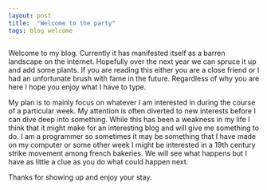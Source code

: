```yaml
---
layout: post
title:  "Welcome to the party"
tags: blog welcome
---
```


Welcome to my blog. Currently it has manifested itself as a barren landscape on the internet. Hopefully over the next year we can spruce it up and add some plants. If you are reading this either you are a close friend or I had an unfortunate brush with fame in the future. Regardless of why you are here I hope you enjoy what I have to type.

My plan is to mainly focus on whatever I am interested in during the course of a particular week. My attention is often diverted to new interests before I can dive deep into something. While this has been a weakness in my life I think that it might make for an interesting blog and will give me something to do. I am a programmer so sometimes it may be something that I have made on my computer or some other week I might be interested in a 19th century strike movement among french bakeries. We will see what happens but I have as little a clue as you do what could happen next.

Thanks for showing up and enjoy your stay.